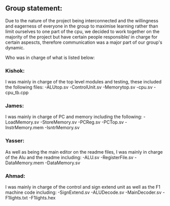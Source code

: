 ## Group statement:

Due to the nature of the project being interconnected and the willingness and eagerness of everyone in the group to maximise learning rather than limit ourselves to one part of the cpu, we decided to work together on the majority of the project but have certain people responsible/ in charge for certain aspescts, therefore communication was a major part of our group's dynamic.

Who was in charge of what is listed below:

### Kishok: 
I was mainly in charge of the top level modules and testing, these included the following files: 
-ALUtop.sv 
-ControlUnit.sv 
-Memorytop.sv 
-cpu.sv 
-cpu_tb.cpp

### James: 
I was mainly in charge of PC and memory including the following: 
-LoadMemory.sv 
-StoreMemory.sv 
-PCReg.sv 
-PCTop.sv 
-InstrMemory.mem 
-IsntrMemory.sv

### Yasser: 
As well as being the main editor on the readme files, I was mainly in charge of the Alu and the readme including: 
 -ALU.sv 
 -RegisterFile.sv 
 -DataMemory.mem 
 -DataMemory.sv 
 

### Ahmad: 
I was mainly in charge of the control and sign extend unit as well as the F1 machine code including: 
-SignExtend.sv 
-ALUDecode.sv 
-MainDecoder.sv 
-F1lights.txt 
-F1lights.hex
